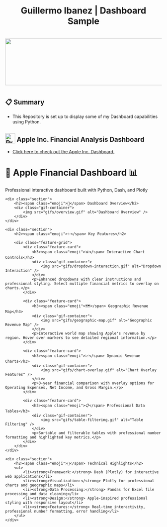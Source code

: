 <div align="center">
  <h1>Guillermo Ibanez | Dashboard Sample</h1>
  <h1><img src="https://user-images.githubusercontent.com/74038190/221352987-68da234d-4d62-4e9d-9d7f-098dc657c2dc.gif" width="700" height="150"><h1>
</div>

<div>
  <h2>📋 Summary</h2>
  <p>
<ul>
  <li>This Repository is set up to display some of my Dashboard capabilities using Python.</li>
</ul>
  </p>
<div>
  <h2><img src="https://raw.githubusercontent.com/Tarikul-Islam-Anik/Animated-Fluent-Emojis/master/Emojis/Objects/Clipboard.png" alt="Presentation Icon" width="32" height="32" style="vertical-align: -0.25em;"> Apple Inc. Financial Analysis Dashboard</h2>
  <ul>
    <li><a href="https://guillermoibanez.github.io/Dashboard/overview.gif">Click here to check out the Apple Inc. Dashboard.</a> </li>
  </ul>
</div>


</head>
<body>
    <div class="header">
        <h1><span class="emoji">🍎</span> Apple Financial Dashboard <span class="emoji">📊</span></h1>
        <p class="subtitle">Professional interactive dashboard built with Python, Dash, and Plotly</p>
    </div>

    <div class="section">
        <h2><span class="emoji">🎯</span> Dashboard Overview</h2>
        <div class="gif-container">
            <img src="gifs/overview.gif" alt="Dashboard Overview" />
        </div>
    </div>

    <div class="section">
        <h2><span class="emoji">✨</span> Key Features</h2>
        
        <div class="feature-grid">
            <div class="feature-card">
                <h3><span class="emoji">📊</span> Interactive Chart Controls</h3>
                <div class="gif-container">
                    <img src="gifs/dropdown-interaction.gif" alt="Dropdown Interaction" />
                </div>
                <p>Enhanced dropdowns with clear instructions and professional styling. Select multiple financial metrics to overlay on charts.</p>
            </div>

            <div class="feature-card">
                <h3><span class="emoji">🗺️</span> Geographic Revenue Map</h3>
                <div class="gif-container">
                    <img src="gifs/geographic-map.gif" alt="Geographic Revenue Map" />
                </div>
                <p>Interactive world map showing Apple's revenue by region. Hover over markers to see detailed regional information.</p>
            </div>

            <div class="feature-card">
                <h3><span class="emoji">📈</span> Dynamic Revenue Charts</h3>
                <div class="gif-container">
                    <img src="gifs/chart-overlay.gif" alt="Chart Overlay Features" />
                </div>
                <p>3-year financial comparison with overlay options for Operating Expenses, Net Income, and Gross Margin.</p>
            </div>

            <div class="feature-card">
                <h3><span class="emoji">📋</span> Professional Data Tables</h3>
                <div class="gif-container">
                    <img src="gifs/table-filtering.gif" alt="Table Filtering" />
                </div>
                <p>Sortable and filterable tables with professional number formatting and highlighted key metrics.</p>
            </div>
        </div>
    </div>

    <div class="section">
        <h2><span class="emoji">🚀</span> Technical Highlights</h2>
        <ul>
            <li><strong>Framework:</strong> Dash (Plotly) for interactive web applications</li>
            <li><strong>Visualization:</strong> Plotly for professional charts and geographic maps</li>
            <li><strong>Data Processing:</strong> Pandas for Excel file processing and data cleaning</li>
            <li><strong>Design:</strong> Apple-inspired professional styling with responsive layout</li>
            <li><strong>Features:</strong> Real-time interactivity, professional number formatting, error handling</li>
        </ul>
    </div>

